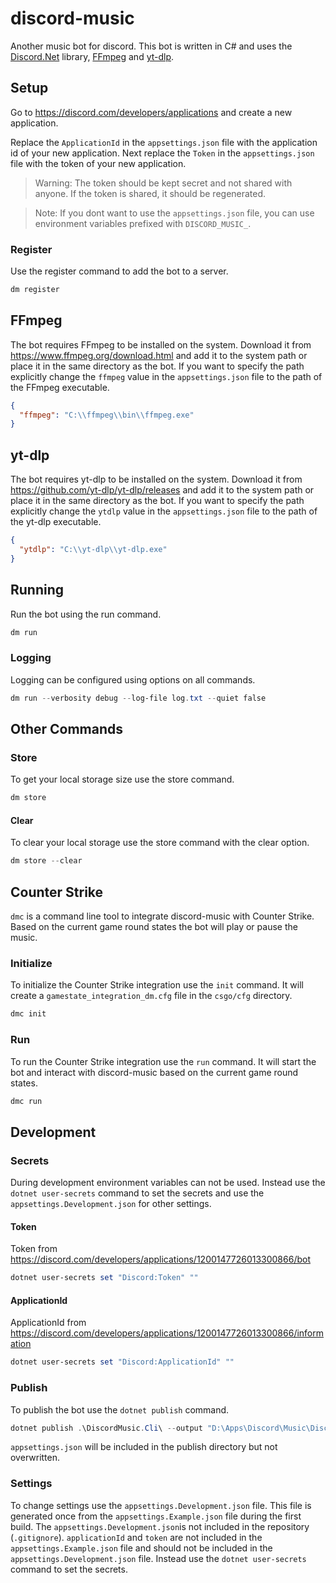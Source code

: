 # discord-music

Another music bot for discord. This bot is written in C#
and uses the [Discord.Net](https://github.com/discord-net/Discord.Net) library,
[FFmpeg](https://github.com/FFmpeg/FFmpeg) and [yt-dlp](https://github.com/yt-dlp/yt-dlp).

## Setup

Go to https://discord.com/developers/applications and create a new application.

Replace the `ApplicationId` in the `appsettings.json` file with the application id of your new application.
Next replace the `Token` in the `appsettings.json` file with the token of your new application.

> Warning: The token should be kept secret and not shared with anyone. If the token is shared, it should be regenerated.

> Note: If you dont want to use the `appsettings.json` file, you can use environment variables prefixed
> with `DISCORD_MUSIC_`.

### Register

Use the register command to add the bot to a server.

```powershell
dm register
```

## FFmpeg

The bot requires FFmpeg to be installed on the system. Download it
from https://www.ffmpeg.org/download.html and add it to the system path
or place it in the same directory as the bot. If you want to specify the path
explicitly change the `ffmpeg` value in the `appsettings.json` file to the path of
the FFmpeg executable.

```json
{
  "ffmpeg": "C:\\ffmpeg\\bin\\ffmpeg.exe"
}
```

## yt-dlp

The bot requires yt-dlp to be installed on the system. Download it
from https://github.com/yt-dlp/yt-dlp/releases and add it to the system path
or place it in the same directory as the bot. If you want to specify the path
explicitly change the `ytdlp` value in the `appsettings.json` file to the path of
the yt-dlp executable.

```json
{
  "ytdlp": "C:\\yt-dlp\\yt-dlp.exe"
}
```

## Running

Run the bot using the run command.

```powershell
dm run
```

### Logging

Logging can be configured using options on all commands.

```powershell
dm run --verbosity debug --log-file log.txt --quiet false
```

## Other Commands

### Store

To get your local storage size use the store command.

```powershell
dm store
```

#### Clear

To clear your local storage use the store command with the clear option.

```powershell
dm store --clear
```

## Counter Strike

`dmc` is a command line tool to integrate discord-music with Counter Strike.
Based on the current game round states the bot will play or pause the music.

### Initialize

To initialize the Counter Strike integration use the `init` command. It
will create a `gamestate_integration_dm.cfg` file in the `csgo/cfg` directory.

```powershell
dmc init
```

### Run

To run the Counter Strike integration use the `run` command. It will start
the bot and interact with discord-music based on the current game round states.

```powershell
dmc run
```

## Development

### Secrets

During development environment variables can not be used. Instead use the `dotnet user-secrets` command to set the
secrets
and use the `appsettings.Development.json` for other settings.

#### Token

Token from https://discord.com/developers/applications/1200147726013300866/bot

```powershell
dotnet user-secrets set "Discord:Token" ""
```

#### ApplicationId

ApplicationId from https://discord.com/developers/applications/1200147726013300866/information

```powershell
dotnet user-secrets set "Discord:ApplicationId" ""
```

### Publish

To publish the bot use the `dotnet publish` command.

```powershell
dotnet publish .\DiscordMusic.Cli\ --output "D:\Apps\Discord\Music\DiscordMusic"
```

`appsettings.json` will be included in the publish directory but not overwritten.

### Settings

To change settings use the `appsettings.Development.json` file. This file
is generated once from the `appsettings.Example.json` file during the first build.
The `appsettings.Development.json`is not included in the
repository (`.gitignore`). `applicationId` and `token` are
not included in the `appsettings.Example.json` file and should not
be included in the `appsettings.Development.json` file. Instead use
the `dotnet user-secrets` command to set the secrets.